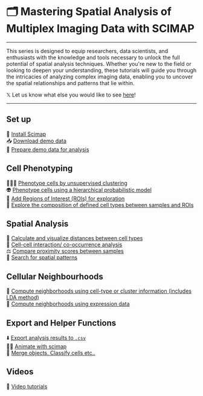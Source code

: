 # 🗂️ Mastering Spatial Analysis of Multiplex Imaging Data with SCIMAP

<hr>

This series is designed to equip researchers, data scientists, and enthusiasts with the knowledge and tools necessary to unlock the full potential of spatial analysis techniques. Whether you're new to the field or looking to deepen your understanding, these tutorials will guide you through the intricacies of analyzing complex imaging data, enabling you to uncover the spatial relationships and patterns that lie within.

𝕏 Let us know what else you would like to see [here](https://twitter.com/nirmallab)!

<hr>

## Set up

🤖 [Install Scimap](../md/install_scimap.md)  
📥 [Download demo data](../md/demo_data_scimap.md)  
📁 [Prepare demo data for analysis](../md/anndata_scimap.md)  

## Cell Phenotyping

🤹🏼‍♂️ [Phenotype cells by unsupervised clustering](../md/clustering_scimap.md)  
👽 [Phenotype cells using a hierarchical probabilistic model](../md/scimap_phenotyping.md)  
🙌 [Add Regions of Interest (ROIs) for exploration](../md/add_rois_scimap.md)  
🤩 [Explore the composition of defined cell types between samples and ROIs](../md/cell_proportion_scimap.md)  

## Spatial Analysis

📍 [Calculate and visualize distances between cell types](../md/spatial_analysis_scimap.md)  
🤏 [Cell-cell interaction/ co-occurrence analysis](../md/cell_interaction_scimap.md)  
⚖️ [Compare proximity scores between samples](../md/proximity_scimap.md)  
🔭 [Search for spatial patterns](../md/spatial_search_scimap.md)  

## Cellular Neighbourhoods

🌳 [Compute neighborhoods using cell-type or cluster information (includes LDA method)](../md/spatial_lda_scimap.md)  
🚀 [Compute neighborhoods using expression data](../md/spatial_lag_scimap.md)  

## Export and Helper Functions

⬇️ [Export analysis results to `.csv`](../md/export_scimap.md)  
👩‍🎨 [Animate with scimap](../md/animate_scimap.md)  
👑 [Merge objects, Classify cells etc..](../md/scimap_helper_functions.md)  

## Videos

🎥 [Video tutorials](../md/scimap_video.md)  
